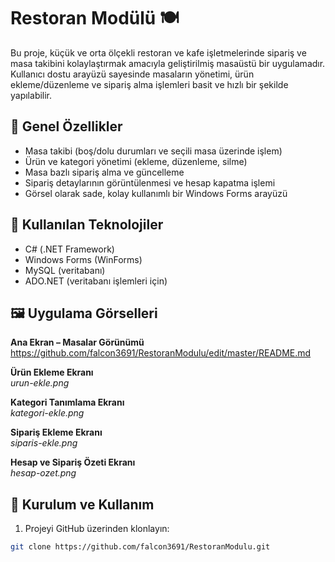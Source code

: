 # Restoran Modülü 🍽️

Bu proje, küçük ve orta ölçekli restoran ve kafe işletmelerinde sipariş ve masa takibini kolaylaştırmak amacıyla geliştirilmiş masaüstü bir uygulamadır. Kullanıcı dostu arayüzü sayesinde masaların yönetimi, ürün ekleme/düzenleme ve sipariş alma işlemleri basit ve hızlı bir şekilde yapılabilir.

## 📌 Genel Özellikler

- Masa takibi (boş/dolu durumları ve seçili masa üzerinde işlem)
- Ürün ve kategori yönetimi (ekleme, düzenleme, silme)
- Masa bazlı sipariş alma ve güncelleme
- Sipariş detaylarının görüntülenmesi ve hesap kapatma işlemi
- Görsel olarak sade, kolay kullanımlı bir Windows Forms arayüzü

## 🧰 Kullanılan Teknolojiler

- C# (.NET Framework)
- Windows Forms (WinForms)
- MySQL (veritabanı)
- ADO.NET (veritabanı işlemleri için)

## 🖼️ Uygulama Görselleri

**Ana Ekran – Masalar Görünümü**  
https://github.com/falcon3691/RestoranModulu/edit/master/README.md

**Ürün Ekleme Ekranı**  
*urun-ekle.png*

**Kategori Tanımlama Ekranı**  
*kategori-ekle.png*

**Sipariş Ekleme Ekranı**  
*siparis-ekle.png*

**Hesap ve Sipariş Özeti Ekranı**  
*hesap-ozet.png*

## 🔧 Kurulum ve Kullanım

1. Projeyi GitHub üzerinden klonlayın:
```bash
git clone https://github.com/falcon3691/RestoranModulu.git
